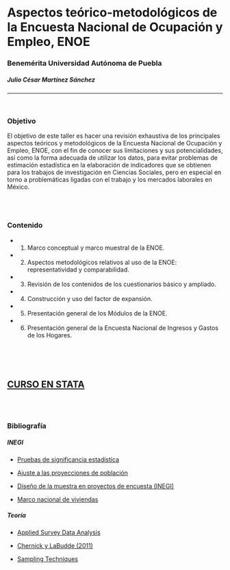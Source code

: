 # Aspectos teórico-metodológicos de la Encuesta Nacional de Ocupación y Empleo, ENOE
### Benemérita Universidad Autónoma de Puebla
##### Julio César Martínez Sánchez 


___
<br>

### **Objetivo**  

El objetivo de este taller es hacer una revisión exhaustiva de los principales aspectos teóricos y metodológicos de la Encuesta Nacional de Ocupación y Empleo, ENOE, con el fin de conocer sus limitaciones y sus potencialidades, así como la forma adecuada de utilizar los datos, para evitar problemas de estimación estadística en la elaboración de indicadores que se obtienen para los trabajos de investigación en Ciencias Sociales, pero en especial en torno a problemáticas ligadas con el trabajo y los mercados laborales en México.

<br>
<br>

### **Contenido** 


* 1.	Marco conceptual y marco muestral de la ENOE.
* 2.	Aspectos metodológicos relativos al uso de la ENOE: representatividad y comparabilidad.
* 3.	Revisión de los contenidos de los cuestionarios básico y ampliado.
* 4.	Construcción y uso del factor de expansión.
* 5.	Presentación general de los Módulos de la ENOE.
* 6.	Presentación general de la Encuesta Nacional de Ingresos y Gastos de los Hogares.
<br>
<br>
<br>

## **[CURSO EN STATA](https://rpubs.com/jcms2665/SvyStata)**

<br>
<br>

### **Bibliografía** 


##### *INEGI* 

* [Pruebas de significancia estadística](http://www.beta.inegi.org.mx/contenidos/proyectos/enchogares/regulares/enoe/doc/enoe_significancia.pdf)

* [Ajuste a las proyecciones de población](http://www.beta.inegi.org.mx/contenidos/proyectos/enchogares/regulares/enoe/doc/Nota_Result_Proy.pdf)

* [Diseño de la muestra en proyectos de encuesta (INEGI)](http://www.snieg.mx/contenidos/espanol/normatividad/doctos_genbasica/muestra_encuesta.pdf)

* [Marco nacional de viviendas](http://www.inegi.org.mx/eventos/2013/Foro_Estadistica/doc/P-AnaMariaLanderos.pdf)


##### *Teoría* 

* [Applied Survey Data Analysis](http://www.isr.umich.edu/src/smp/asda/)

* [Chernick y LaBudde (2011)](http://www.ievbras.ru/ecostat/Kiril/R/Biblio/R_eng/Chernick2011.pdf)

* [Sampling Techniques](http://hbanaszak.mjr.uw.edu.pl/StatRozw/Books/Cochran_1977_Sampling%20Techniques.pdf)



